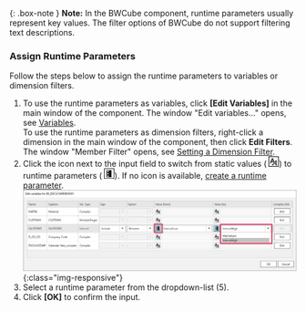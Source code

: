 
{: .box-note } 
**Note:** In the BWCube component, runtime parameters usually represent key values. 
The filter options of BWCube do not support filtering text descriptions.


### Assign Runtime Parameters

Follow the steps below to assign the runtime parameters to variables or dimension filters.

1. To use the runtime parameters as variables, click **[Edit Variables]** in the main window of the component. The window "Edit variables..." opens, see [Variables](./variables).<br> 
To use the runtime parameters as dimension filters, right-click a dimension in the main window of the component, then click **Edit Filters**. The window "Member Filter" opens, see [Setting a Dimension Filter](./bw-cube-extraction-define#setting-a-dimension-filter).<br> 
2. Click the icon next to the input field to switch from static values ( ![Assign parameters](/img/content/icons/runtime-parameters-static.png)) to runtime parameters ( ![Assign parameters](/img/content/icons/runtime-parameters-dynamic.png)).
If no icon is available, [create a runtime parameter](#create-runtime-parameters).<br>
![Selection With Parameters](/img/content/bwcube-parameters.png){:class="img-responsive"}
3. Select a runtime parameter from the dropdown-list (5).
4. Click **[OK]** to confirm the input.
